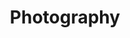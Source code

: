 ---
layout: gallery

title: Photography

menu_control: Portfolio

desc: Lorem ipsum dolor sit amet, consectetur adipisicing elit, sed do eiusmod tempor incididunt ut labore et dolore magna aliqua. Ut enim ad minim veniam, quis nostrud exercitation ullamco laboris nisi ut aliquip ex ea commodo consequat. Duis aute irure dolor in reprehenderit in voluptate velit esse cillum dolore eu fugiat nulla pariatur. Excepteur sint occaecat cupidatat non proident, sunt in culpa qui officia deserunt mollit anim id est laborum.

images:
  - url: /imgs/photography/images/alpine_por.jpg
    thm: /imgs/photography/thumbs/alpine_thm.jpg
    caption: Lorem ipsum dolor sit amet, consectetur adipisicing elit, sed do eiusmod tempor incididunt ut labore et dolore magna aliqua. Ut enim ad minim veniam, quis nostrud exercitation ullamco laboris nisi ut aliquip ex ea commodo consequat. Duis aute irure dolor in reprehenderit in voluptate velit esse cillum dolore eu fugiat nulla pariatur. Excepteur sint occaecat cupidatat non proident, sunt in culpa qui officia deserunt mollit anim id est laborum.
  - url: /imgs/photography/images/apple_pie_por.jpg
    thm: /imgs/photography/thumbs/apple_pie_thm.jpg
  - url: /imgs/photography/images/berry_snow_por.jpg
    thm: /imgs/photography/thumbs/berry_snow_thm.jpg
  - url: /imgs/photography/images/champ_berries_por.jpg
    thm: /imgs/photography/thumbs/champ_berries_thm.jpg
  - url: /imgs/photography/images/corfu_pool_1_por.jpg
    thm: /imgs/photography/thumbs/corfu_pool_1_thm.jpg
  - url: /imgs/photography/images/corfu_pool_2_por.jpg
    thm: /imgs/photography/thumbs/corfu_pool_2_thm.jpg
  - url: /imgs/photography/images/cuba_street_por.jpg
    thm: /imgs/photography/thumbs/cuba_street_thm.jpg
  - url: /imgs/photography/images/horsehead_por.jpg
    thm: /imgs/photography/thumbs/horsehead_thm.jpg
  - url: /imgs/photography/images/hunk_bang_por.jpg
    thm: /imgs/photography/thumbs/hunk_bang_thm.jpg
  - url: /imgs/photography/images/iceland_lake_por.jpg
    thm: /imgs/photography/thumbs/iceland_thm.jpg
  - url: /imgs/photography/images/snack-attack_por.jpg
    thm: /imgs/photography/thumbs/snack-attack_thm.jpg
  - url: /imgs/photography/images/staircase_por.jpg
    thm: /imgs/photography/thumbs/tus_staircase_thm.jpg
  - url: /imgs/photography/images/stratum_bang_por.jpg
    thm: /imgs/photography/thumbs/stratum_bang_thm.jpg
  - url: /imgs/photography/images/tomp_ear_por.jpg
    thm: /imgs/photography/thumbs/tomp_ear_thm.jpg
---